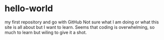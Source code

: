 # hello-world
my first repository and go with GitHub 
Not sure what I am doing or what this site is all about but I want to learn. Seems that coding is overwhelming, so much to learn but wiling to give it a shot.
